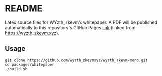 # README

Latex source files for WYzth_zkevm's whitepaper. A PDF will be published automatically to this repository's GitHub Pages [link](https://wyzth_zkevmxyz.github.io/wyzth_zkevm-mono/wyzth_zkevm-whitepaper.pdf) (linked from https://wyzth_zkevm.xyz).

## Usage

```
git clone https://github.com/wyzth_zkevmxyz/wyzth_zkevm-mono.git
cd packages/whitepaper
./build.sh
```
